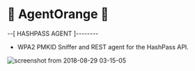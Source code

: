 🍊 AgentOrange 🍊
=================

--[ HASHPASS AGENT ]--------

+ WPA2 PMKID Sniffer and REST agent for the HashPass API.

![screenshot from 2018-08-29 03-15-05](https://user-images.githubusercontent.com/42399304/44781654-d3d16080-ab39-11e8-9731-4ad30431fc40.png)
